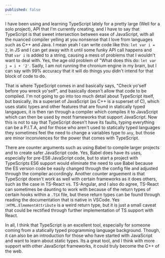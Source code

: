 ```yaml
---
published: false
---
```


  I have been using and learning TypeScript lately for a pretty large (Well for a solo project), API that I'm currently creating, and I have to say that TypeScript is that sweet intersection between ease of JavaScript, with all the nuanced compiler yelling at you nonsense that I love from languages such as C++ and Java. I mean yeah I can write code like this: `let var i = 2`, in JS and I can get away with it until some funky API call happens and that `var i` is added to a string, causing a mess of problems that I wouldn't want to deal with. Yes, the age old problem of "What does this do: `let var j = i + '2'`. Sadly, I am not running the chronium engine in my brain, but I can say with 99% accuracy that it will do things you didn't intend for that block of code to do. 

  That is where TypeScript comes in and basically says, "Check yo'self before you wreck yo'self", and basically doesn't allow that code to be compiled. I'm not going to go into too much detail about TypeScript itself, but basically, its a superset of JavaScript (as C++ is a superset of C), which uses static types and other features that are found in statically typed langagues, it is then ran through a compiler which compiles it to JavaScript which can then be used by most frameworks that support JavaScript. Now this is not to say that TypeScript doesn't have its faults, typing everything can be a P.I.T.A, and for those who aren't used to statically typed languages they sometimes feel the need to change a variables type to `any`, but those are minor inconviences for the power that comes with TypeScript.
  
  There are counter arguments such as using Babel to compile larger projects and to create safer JavaScript code. Yes, Babel does have its uses, especially for pre-ES6 JavaScript code, but to start a project with TypeScripts ES6 support would eliminate the need to use Babel because the ES version code be easily changed through the config file and adjusted through the compiler accordingly. Another counter arguement is that TypeScript doesn't work as well with certain frameworks as it does others, such as the case in TS-React vs. TS-Angular, and I also do agree, TS-React can sometimes be daunting to work with because of the return types of certain hooks within a `.TSX` file, but these return types can be found through reading the documentation that is native in VSCode. Yes `:HTML.ElmementAttribute` is a weird return type, but it is just a small caveat that could be rectified through further implementation of TS support with React. 

  In all, I think that TypeScript is an excellent tool, especially for someone coming from a statically typed programming language background. Though, it can also be an introduction for those who have started with JavaScript and want to learn about static types. Its a great tool, and I think with more support with other JavaScript frameworks, it could truly become the C++ of the web.
